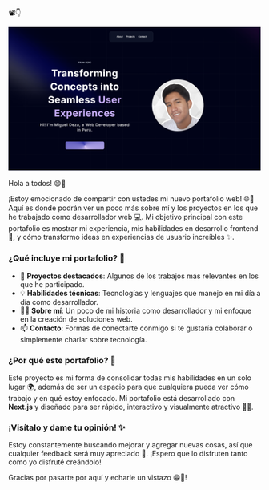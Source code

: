 📽️👇 

[![Mira el video de mi portafolio](./chrome_EsxEwsTxRD.png)](./chrome_lH0BIEDg45.mp4)


Hola a todos! 😄👋

¡Estoy emocionado de compartir con ustedes mi nuevo portafolio web! 🌐🎉 Aquí es donde podrán ver un poco más sobre mí y los proyectos en los que he trabajado como desarrollador web 💻. Mi objetivo principal con este portafolio es mostrar mi experiencia, mis habilidades en desarrollo frontend 🚀, y cómo transformo ideas en experiencias de usuario increíbles ✨.

### ¿Qué incluye mi portafolio? 💼
- 🌟 **Proyectos destacados**: Algunos de los trabajos más relevantes en los que he participado.
- 💡 **Habilidades técnicas**: Tecnologías y lenguajes que manejo en mi día a día como desarrollador.
- 🧑‍💻 **Sobre mí**: Un poco de mi historia como desarrollador y mi enfoque en la creación de soluciones web.
- 📫 **Contacto**: Formas de conectarte conmigo si te gustaría colaborar o simplemente charlar sobre tecnología.

### ¿Por qué este portafolio? 🤔
Este proyecto es mi forma de consolidar todas mis habilidades en un solo lugar 🌍, además de ser un espacio para que cualquiera pueda ver cómo trabajo y en qué estoy enfocado. Mi portafolio está desarrollado con **Next.js** y diseñado para ser rápido, interactivo y visualmente atractivo 🎨🚀.

### ¡Visítalo y dame tu opinión! ✨

Estoy constantemente buscando mejorar y agregar nuevas cosas, así que cualquier feedback será muy apreciado 🙌. ¡Espero que lo disfruten tanto como yo disfruté creándolo! 

Gracias por pasarte por aquí y echarle un vistazo 😁🎉!

